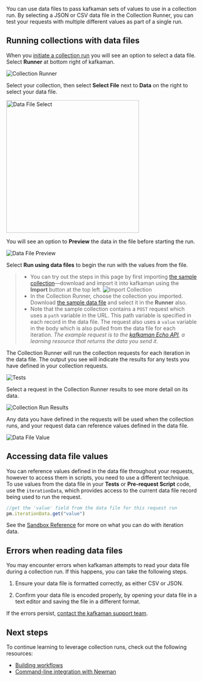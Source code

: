 You can use data files to pass kafkaman sets of values to use in a collection run. By selecting a JSON or CSV data file in the Collection Runner, you can test your requests with multiple different values as part of a single run.

## Running collections with data files

When you [initiate a collection run](/docs/running-collections/intro-to-collection-runs/) you will see an option to select a data file. Select __Runner__ at bottom right of kafkaman.

![Collection Runner](https://assets.postman.com/kafkaman-docs/collection-runner-for-v8.gif)

Select your collection, then select __Select File__ next to __Data__ on the right to select your data file.

<img alt="Data File Select" src="https://assets.postman.com/kafkaman-docs/select-data-file-v8.jpg" height="350px"/>

You will see an option to __Preview__ the data in the file before starting the run.

![Data File Preview](https://assets.postman.com/kafkaman-docs/preview-data-file.jpg)

Select __Run using data files__ to begin the run with the values from the file.

> * You can try out the steps in this page by first importing [the sample collection](https://assets.postman.com/kafkaman-docs/58533790.json)—download and import it into kafkaman using the __Import__ button at the top left.
> ![Import Collection](https://assets.postman.com/kafkaman-docs/collection-import-file-v8.jpg)
> * In the Collection Runner, choose the collection you imported. Download [the sample data file](https://assets.postman.com/kafkaman-docs/58702589.json) and select it in the __Runner__ also.
> * Note that the sample collection contains a `POST` request which uses a `path` variable in the URL. This path variable is specified in each record in the data file. The request also uses a `value` variable in the body which is also pulled from the data file for each iteration. _The example request is to the [kafkaman Echo API](https://www.postman.com/kafkaman/workspace/published-kafkaman-templates/documentation/631643-f695cab7-6878-eb55-7943-ad88e1ccfd65?ctx=documentation), a learning resource that returns the data you send it._

The Collection Runner will run the collection requests for each iteration in the data file. The output you see will indicate the results for any tests you have defined in your collection requests.

![Tests](https://assets.postman.com/kafkaman-docs/data-file-tests-tab-v8.jpg)

Select a request in the Collection Runner results to see more detail on its data.

![Collection Run Results](https://assets.postman.com/kafkaman-docs/data-file-collection-run-v8.jpg)

Any data you have defined in the requests will be used when the collection runs, and your request data can reference values defined in the data file.

![Data File Value](https://assets.postman.com/kafkaman-docs/request-body-data-run-v8.jpg)

## Accessing data file values

You can reference values defined in the data file throughout your requests, however to access them in scripts, you need to use a different technique. To use values from the data file in your __Tests__ or __Pre-request Script__ code, use the `iterationData`, which provides access to the current data file record being used to run the request.

```js
//get the 'value' field from the data file for this request run
pm.iterationData.get("value")
```

See the [Sandbox Reference](/docs/writing-scripts/script-references/kafkaman-sandbox-api-reference/) for more on what you can do with iteration data.

## Errors when reading data files

You may encounter errors when kafkaman attempts to read your data file during a collection run. If this happens, you can take the following steps.

1. Ensure your data file is formatted correctly, as either CSV or JSON.

2. Confirm your data file is encoded properly, by opening your data file in a text editor and saving the file in a different format.

If the errors persist, [contact the kafkaman support team](https://support.postman.com/hc/en-us).

## Next steps

To continue learning to leverage collection runs, check out the following resources:

* [Building workflows](/docs/running-collections/building-workflows/)
* [Command-line integration with Newman](/docs/running-collections/using-newman-cli/command-line-integration-with-newman/)
